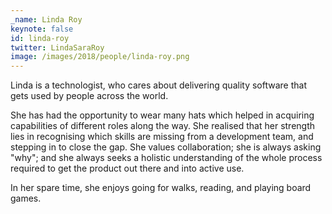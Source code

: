 ```yaml
---
_name: Linda Roy
keynote: false
id: linda-roy
twitter: LindaSaraRoy
image: /images/2018/people/linda-roy.png
---
```


Linda is a technologist, who cares about delivering quality software that gets used by people across the world.

She has had the opportunity to wear many hats which helped in acquiring capabilities of different roles along the way.  She realised that her strength lies in recognising which skills are missing from a development team, and stepping in to close the gap. She values collaboration; she is always asking "why"; and she always seeks a holistic understanding of the whole process required to get the product out there and into active use.

In her spare time, she enjoys going for walks, reading, and playing board games.
